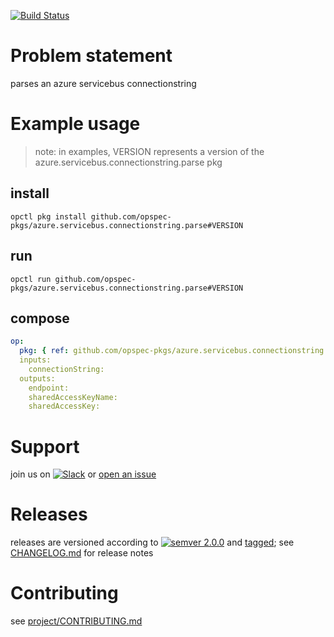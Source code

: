 [![Build Status](https://travis-ci.org/opspec-pkgs/azure.servicebus.connectionstring.parse.svg?branch=master)](https://travis-ci.org/opspec-pkgs/azure.servicebus.connectionstring.parse)

# Problem statement

parses an azure servicebus connectionstring

# Example usage

> note: in examples, VERSION represents a version of the
> azure.servicebus.connectionstring.parse pkg

## install

```shell
opctl pkg install github.com/opspec-pkgs/azure.servicebus.connectionstring.parse#VERSION
```

## run

```
opctl run github.com/opspec-pkgs/azure.servicebus.connectionstring.parse#VERSION
```

## compose

```yaml
op:
  pkg: { ref: github.com/opspec-pkgs/azure.servicebus.connectionstring.parse#VERSION }
  inputs: 
    connectionString:
  outputs:
    endpoint:
    sharedAccessKeyName:
    sharedAccessKey:
```

# Support

join us on
[![Slack](https://opspec-slackin.herokuapp.com/badge.svg)](https://opspec-slackin.herokuapp.com/)
or
[open an issue](https://github.com/opspec-pkgs/azure.servicebus.connectionstring.parse/issues)

# Releases

releases are versioned according to
[![semver 2.0.0](https://img.shields.io/badge/semver-2.0.0-brightgreen.svg)](http://semver.org/spec/v2.0.0.html)
and [tagged](https://git-scm.com/book/en/v2/Git-Basics-Tagging); see
[CHANGELOG.md](CHANGELOG.md) for release notes

# Contributing

see
[project/CONTRIBUTING.md](https://github.com/opspec-pkgs/project/blob/master/CONTRIBUTING.md)
